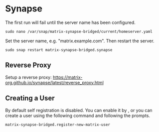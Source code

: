 # Synapse

The first run will fail until the server name has been configured.

```console
sudo nano /var/snap/matrix-synapse-bridged/current/homeserver.yaml
```

Set the server name, e.g. "matrix.example.com". Then restart the server.

```console
sudo snap restart matrix-synapse-bridged.synapse
```

## Reverse Proxy

Setup a reverse proxy: <https://matrix-org.github.io/synapse/latest/reverse_proxy.html>

## Creating a User

By default self registration is disabled. You can enable it by , or you can create a user
using the following command and following the prompts.

```console
matrix-synapse-bridged.register-new-matrix-user
```
